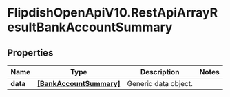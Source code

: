 # FlipdishOpenApiV10.RestApiArrayResultBankAccountSummary

## Properties
Name | Type | Description | Notes
------------ | ------------- | ------------- | -------------
**data** | [**[BankAccountSummary]**](BankAccountSummary.md) | Generic data object. | 



